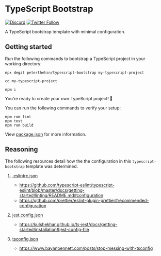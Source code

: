 # TypeScript Bootstrap

[![Discord](https://discord.com/api/guilds/258167954913361930/embed.png)](https://discord.gg/WjEFnzC) [![Twitter Follow](https://img.shields.io/twitter/follow/peterthehan.svg?style=social)](https://twitter.com/peterthehan)

A TypeScript bootstrap template with minimal configuration.

## Getting started

Run the following commands to bootstrap a TypeScript project in your working directory:

```
npx degit peterthehan/typescript-bootstrap my-typescript-project
```

```
cd my-typescript-project
```

```
npm i
```

You're ready to create your own TypeScript project! 🎉

You can run the following commands to verify your setup:

```
npm run lint
npm test
npm run build
```

View [package.json](./package.json) for more information.

## Reasoning

The following resources detail how the the configuration in this `typescript-bootstrap` template was determined.

1. [.eslintrc.json](./.eslintrc.json)

   - https://github.com/typescript-eslint/typescript-eslint/blob/master/docs/getting-started/linting/README.md#configuration
   - https://github.com/prettier/eslint-plugin-prettier#recommended-configuration

2. [jest.config.json](./jest.config.json)

   - https://kulshekhar.github.io/ts-jest/docs/getting-started/installation#jest-config-file

3. [tsconfig.json](./tsconfig.json)

   - https://www.bayanbennett.com/posts/stop-messing-with-tsconfig
